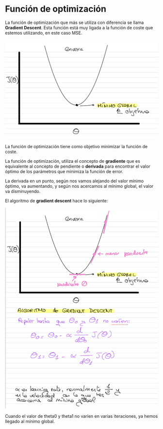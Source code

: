 # Función de optimización

La función de optimización que más se utiliza con diferencia se llama **Gradient Descent**. Esta función está muy ligada a la función de coste que estemos utilizando, en este caso MSE.

![alt text](image-6.png)

La función de optimización tiene como objetivo minimizar la función de coste.

La función de optimización, utiliza el concepto de **gradiente** que es equivalente al concepto de pendiente o **derivada** para encontrar el valor óptimo de los parámetros que minimiza la función de error.

La derivada en un punto, según nos vamos alejando del valor mínimo óptimo, va aumentando, y según nos acercamos al mínimo global, el valor va disminuyendo.

El algoritmo de **gradient descent** hace lo siguiente:

![alt text](image-8.png)

Cuando el valor de theta0 y theta1 no varíen en varias iteraciones, ya hemos llegado al mínimo global.